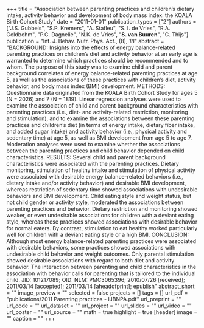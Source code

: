 +++
title = "Association between parenting practices and children’s dietary intake, activity behavior and development of body mass index: the KOALA Birth Cohort Study"
date = "2011-01-01"
publication_types = ["2"]
authors = ["J.S. Gubbels", "S.P. Kremers", "A. Stafleu", "S. I. de Vries", "R.A. Goldbohm", "P.C. Dagnelie", "N.K. de Vries", "**S. van Buuren**", "C. Thijs"]
publication = "Int. J. Behav. Nutr. Phys. Act., (8), _18_"
abstract = "BACKGROUND: Insights into the effects of energy balance-related parenting practices on children’s diet and activity behavior at an early age is warranted to determine which practices should be recommended and to whom. The purpose of this study was to examine child and parent background correlates of energy balance-related parenting practices at age 5, as well as the associations of these practices with children’s diet, activity behavior, and body mass index (BMI) development. METHODS: Questionnaire data originated from the KOALA Birth Cohort Study for ages 5 (N = 2026) and 7 (N = 1819). Linear regression analyses were used to examine the association of child and parent background characteristics with parenting practices (i.e., diet- and activity-related restriction, monitoring and stimulation), and to examine the associations between these parenting practices and children’s diet (in terms of energy intake, dietary fiber intake, and added sugar intake) and activity behavior (i.e., physical activity and sedentary time) at age 5, as well as BMI development from age 5 to age 7. Moderation analyses were used to examine whether the associations between the parenting practices and child behavior depended on child characteristics. RESULTS: Several child and parent background characteristics were associated with the parenting practices. Dietary monitoring, stimulation of healthy intake and stimulation of physical activity were associated with desirable energy balance-related behaviors (i.e., dietary intake and/or activity behavior) and desirable BMI development, whereas restriction of sedentary time showed associations with undesirable behaviors and BMI development. Child eating style and weight status, but not child gender or activity style, moderated the associations between parenting practices and behavior. Dietary restriction and monitoring showed weaker, or even undesirable associations for children with a deviant eating style, whereas these practices showed associations with desirable behavior for normal eaters. By contrast, stimulation to eat healthy worked particularly well for children with a deviant eating style or a high BMI. CONCLUSION: Although most energy balance-related parenting practices were associated with desirable behaviors, some practices showed associations with undesirable child behavior and weight outcomes. Only parental stimulation showed desirable associations with regard to both diet and activity behavior. The interaction between parenting and child characteristics in the association with behavior calls for parenting that is tailored to the individual child. JID: 101217089; OID: NLM: PMC3065396; 2010/07/26 [received]; 2011/03/14 [accepted]; 2011/03/14 [aheadofprint]; epublish"
abstract_short = ""
image_preview = ""
selected = false
projects = []
tags = []
url_pdf = "publications/2011 Parenting practices - IJBNPA.pdf"
url_preprint = ""
url_code = ""
url_dataset = ""
url_project = ""
url_slides = ""
url_video = ""
url_poster = ""
url_source = ""
math = true
highlight = true
[header]
image = ""
caption = ""
+++
